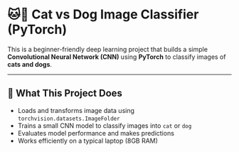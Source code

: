 # 🐱🐶 Cat vs Dog Image Classifier (PyTorch)

This is a beginner-friendly deep learning project that builds a simple **Convolutional Neural Network (CNN)** using **PyTorch** to classify images of **cats and dogs**.

---

## 🧠 What This Project Does

- Loads and transforms image data using `torchvision.datasets.ImageFolder`
- Trains a small CNN model to classify images into `cat` or `dog`
- Evaluates model performance and makes predictions
- Works efficiently on a typical laptop (8GB RAM)



